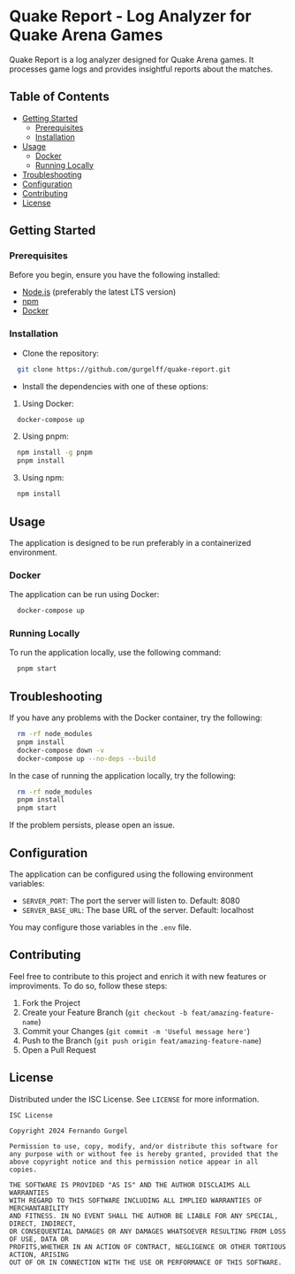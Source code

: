 # Quake Report - Log Analyzer for Quake Arena Games

Quake Report is a log analyzer designed for Quake Arena games. It processes game logs and provides insightful reports about the matches.

## Table of Contents

- [Getting Started](#getting-started)
  - [Prerequisites](#prerequisites)
  - [Installation](#installation)
- [Usage](#usage)
  - [Docker](#docker)
  - [Running Locally](#running-locally)
- [Troubleshooting](#troubleshooting)
- [Configuration](#configuration)
- [Contributing](#contributing)
- [License](#license)

## Getting Started
### Prerequisites

Before you begin, ensure you have the following installed:

- [Node.js](https://nodejs.org/) (preferably the latest LTS version)
- [npm](https://www.npmjs.com/)
- [Docker](https://www.docker.com/)

### Installation

* Clone the repository:

```bash
  git clone https://github.com/gurgelff/quake-report.git
```
* Install the dependencies with one of these options:

1. Using Docker:

```bash
  docker-compose up
```
2. Using pnpm:

```bash
  npm install -g pnpm
  pnpm install
```
3. Using npm:

```bash
  npm install
```

## Usage
The application is designed to be run preferably in a containerized environment.

### Docker
The application can be run using Docker:

```bash
  docker-compose up
```

### Running Locally
To run the application locally, use the following command:

```bash
  pnpm start
```

## Troubleshooting
If you have any problems with the Docker container, try the following:
```bash
  rm -rf node_modules
  pnpm install
  docker-compose down -v 
  docker-compose up --no-deps --build
```
In the case of running the application locally, try the following:
```bash
  rm -rf node_modules
  pnpm install
  pnpm start
```
If the problem persists, please open an issue.

## Configuration
The application can be configured using the following environment variables:

- `SERVER_PORT`: The port the server will listen to. Default: 8080
- `SERVER_BASE_URL`: The base URL of the server. Default: localhost

You may configure those variables in the `.env` file.

## Contributing
Feel free to contribute to this project and enrich it with new features or improviments. To do so, follow these steps:

1. Fork the Project
2. Create your Feature Branch (`git checkout -b feat/amazing-feature-name`)
3. Commit your Changes (`git commit -m 'Useful message here'`)
4. Push to the Branch (`git push origin feat/amazing-feature-name`)
5. Open a Pull Request

## License
Distributed under the ISC License. See `LICENSE` for more information.
```
ISC License

Copyright 2024 Fernando Gurgel

Permission to use, copy, modify, and/or distribute this software for
any purpose with or without fee is hereby granted, provided that the
above copyright notice and this permission notice appear in all copies.

THE SOFTWARE IS PROVIDED "AS IS" AND THE AUTHOR DISCLAIMS ALL WARRANTIES
WITH REGARD TO THIS SOFTWARE INCLUDING ALL IMPLIED WARRANTIES OF MERCHANTABILITY
AND FITNESS. IN NO EVENT SHALL THE AUTHOR BE LIABLE FOR ANY SPECIAL, DIRECT, INDIRECT,
OR CONSEQUENTIAL DAMAGES OR ANY DAMAGES WHATSOEVER RESULTING FROM LOSS OF USE, DATA OR
PROFITS,WHETHER IN AN ACTION OF CONTRACT, NEGLIGENCE OR OTHER TORTIOUS ACTION, ARISING
OUT OF OR IN CONNECTION WITH THE USE OR PERFORMANCE OF THIS SOFTWARE.
```
